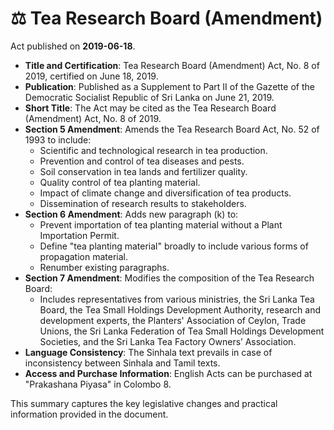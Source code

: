 # ⚖️  Tea Research Board (Amendment) 

Act published on **2019-06-18**.

- **Title and Certification**: Tea Research Board (Amendment) Act, No. 8 of 2019, certified on June 18, 2019.
- **Publication**: Published as a Supplement to Part II of the Gazette of the Democratic Socialist Republic of Sri Lanka on June 21, 2019.
- **Short Title**: The Act may be cited as the Tea Research Board (Amendment) Act, No. 8 of 2019.
- **Section 5 Amendment**: Amends the Tea Research Board Act, No. 52 of 1993 to include:
  - Scientific and technological research in tea production.
  - Prevention and control of tea diseases and pests.
  - Soil conservation in tea lands and fertilizer quality.
  - Quality control of tea planting material.
  - Impact of climate change and diversification of tea products.
  - Dissemination of research results to stakeholders.
- **Section 6 Amendment**: Adds new paragraph (k) to:
  - Prevent importation of tea planting material without a Plant Importation Permit.
  - Define "tea planting material" broadly to include various forms of propagation material.
  - Renumber existing paragraphs.
- **Section 7 Amendment**: Modifies the composition of the Tea Research Board:
  - Includes representatives from various ministries, the Sri Lanka Tea Board, the Tea Small Holdings Development Authority, research and development experts, the Planters' Association of Ceylon, Trade Unions, the Sri Lanka Federation of Tea Small Holdings Development Societies, and the Sri Lanka Tea Factory Owners’ Association.
- **Language Consistency**: The Sinhala text prevails in case of inconsistency between Sinhala and Tamil texts.
- **Access and Purchase Information**: English Acts can be purchased at "Prakashana Piyasa" in Colombo 8. 

This summary captures the key legislative changes and practical information provided in the document.
